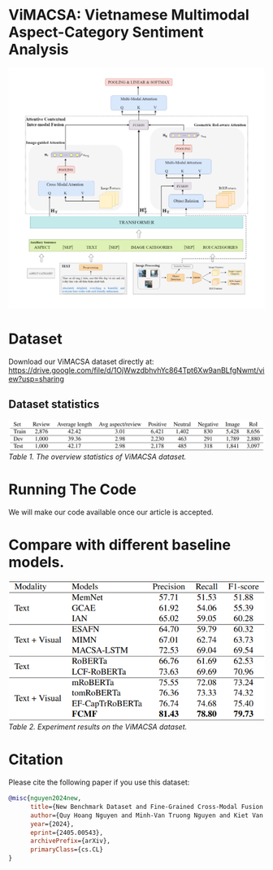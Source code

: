 # ViMACSA: Vietnamese Multimodal Aspect-Category Sentiment Analysis
![](images/overview_fcmf.png)

# Dataset
Download our ViMACSA dataset directly at: https://drive.google.com/file/d/1OjWwzdbhvhYc864Tpt6Xw9anBLfgNwmt/view?usp=sharing

## Dataset statistics
![The overview statistics of ViMACSA dataset](images/dataset_stat.png)
*Table 1. The overview statistics of ViMACSA dataset.*

# Running The Code
We will make our code available once our article is accepted.

# Compare with different baseline models.
![Experiment results on the ViMACSA dataset](images/exper.png)                   
*Table 2. Experiment results on the ViMACSA dataset.*

# Citation
Please cite the following paper if you use this dataset:
```bibtex
@misc{nguyen2024new,
      title={New Benchmark Dataset and Fine-Grained Cross-Modal Fusion Framework for Vietnamese Multimodal Aspect-Category Sentiment Analysis}, 
      author={Quy Hoang Nguyen and Minh-Van Truong Nguyen and Kiet Van Nguyen},
      year={2024},
      eprint={2405.00543},
      archivePrefix={arXiv},
      primaryClass={cs.CL}
}
